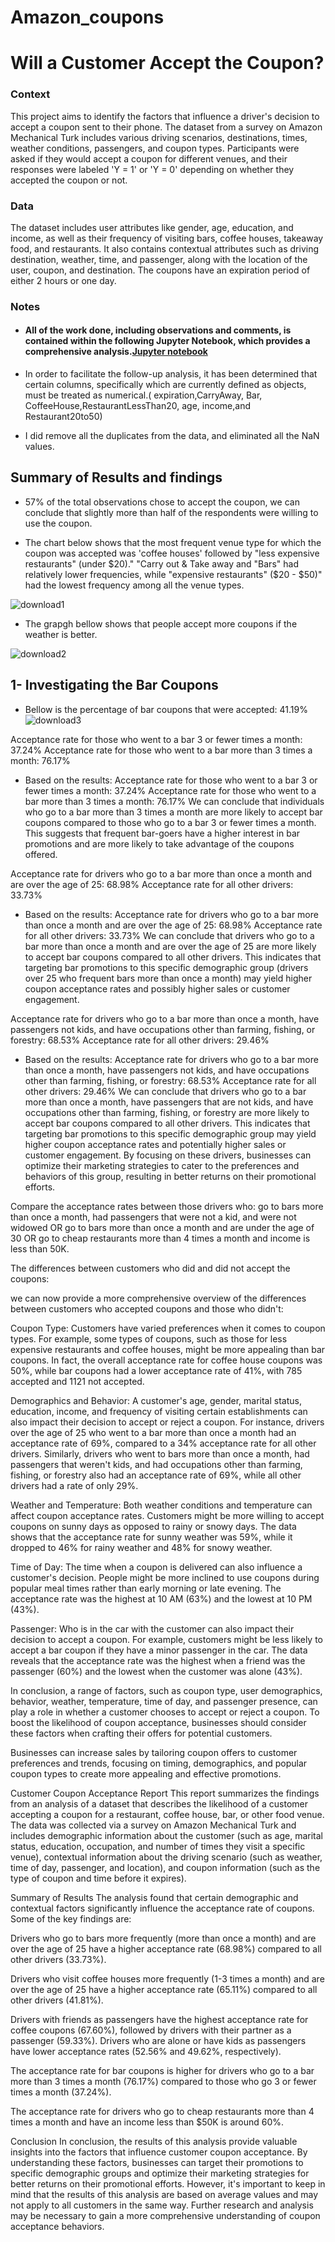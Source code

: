 # Amazon_coupons


# Will a Customer Accept the Coupon?

### Context
This project aims to identify the factors that influence a driver's decision to accept a coupon sent to their phone. The dataset from a survey on Amazon Mechanical Turk includes various driving scenarios, destinations, times, weather conditions, passengers, and coupon types. Participants were asked if they would accept a coupon for different venues, and their responses were labeled 'Y = 1' or 'Y = 0' depending on whether they accepted the coupon or not.



### Data

The dataset includes user attributes like gender, age, education, and income, as well as their frequency of visiting bars, coffee houses, takeaway food, and restaurants. It also contains contextual attributes such as driving destination, weather, time, and passenger, along with the location of the user, coupon, and destination. The coupons have an expiration period of either 2 hours or one day.


### Notes


- #### All of the work done, including observations and comments, is contained within the following Jupyter Notebook, which provides a comprehensive analysis.[Jupyter notebook](https://github.com/ZERARKAH/Amazon_coupons/blob/da30e4371936c06cc978ae41f135aadb3d0f6969/prompt.ipynb)
 
- In order to facilitate the follow-up analysis, it has been determined that certain columns, specifically which are currently defined as objects, must be treated as numerical.( expiration,CarryAway, Bar, CoffeeHouse,RestaurantLessThan20, age, income,and Restaurant20to50)
 
- I did remove all the duplicates from the data, and eliminated all the NaN values.

## Summary of Results and findings

- 57% of the total observations chose to accept the coupon, we can conclude that slightly more than half of the respondents were willing to use the coupon.

- The chart below shows that the most frequent venue type for which the coupon was accepted was 'coffee houses' followed by "less expensive restaurants" (under $20)." "Carry out & Take away and "Bars" had relatively lower frequencies, while "expensive restaurants" ($20 - $50)" had the lowest frequency among all the venue types. 

![download1](https://user-images.githubusercontent.com/130615319/235323865-4ba2f0a6-702d-4c74-8ab2-7a66c73c1997.png)


 - The grapgh bellow shows that people accept more coupons if the weather is better.
 
 ![download2](https://user-images.githubusercontent.com/130615319/235325448-d2fcefde-6b3a-4e71-8e25-618fea5a07e1.png)
 
 
 ## 1- Investigating the Bar Coupons
 - Bellow is the percentage of bar coupons that were accepted: 41.19%
 ![download3](https://user-images.githubusercontent.com/130615319/235326612-61e5efd0-f236-456e-950f-49f3e913920a.png)
 
 Acceptance rate for those who went to a bar 3 or fewer times a month: 37.24%
Acceptance rate for those who went to a bar more than 3 times a month: 76.17%

- Based on the results:
Acceptance rate for those who went to a bar 3 or fewer times a month: 37.24% Acceptance rate for those who went to a bar more than 3 times a month: 76.17% We can conclude that individuals who go to a bar more than 3 times a month are more likely to accept bar coupons compared to those who go to a bar 3 or fewer times a month. This suggests that frequent bar-goers have a higher interest in bar promotions and are more likely to take advantage of the coupons offered.






Acceptance rate for drivers who go to a bar more than once a month and are over the age of 25: 68.98%
Acceptance rate for all other drivers: 33.73%

- Based on the results:
Acceptance rate for drivers who go to a bar more than once a month and are over the age of 25: 68.98% Acceptance rate for all other drivers: 33.73% We can conclude that drivers who go to a bar more than once a month and are over the age of 25 are more likely to accept bar coupons compared to all other drivers. This indicates that targeting bar promotions to this specific demographic group (drivers over 25 who frequent bars more than once a month) may yield higher coupon acceptance rates and possibly higher sales or customer engagement.





Acceptance rate for drivers who go to a bar more than once a month, have passengers not kids, and have occupations other than farming, fishing, or forestry: 68.53%
Acceptance rate for all other drivers: 29.46%
 
- Based on the results:
Acceptance rate for drivers who go to a bar more than once a month, have passengers not kids, and have occupations other than farming, fishing, or forestry: 68.53% Acceptance rate for all other drivers: 29.46% We can conclude that drivers who go to a bar more than once a month, have passengers that are not kids, and have occupations other than farming, fishing, or forestry are more likely to accept bar coupons compared to all other drivers. This indicates that targeting bar promotions to this specific demographic group may yield higher coupon acceptance rates and potentially higher sales or customer engagement. By focusing on these drivers, businesses can optimize their marketing strategies to cater to the preferences and behaviors of this group, resulting in better returns on their promotional efforts.
 
 
 
 Compare the acceptance rates between those drivers who:
go to bars more than once a month, had passengers that were not a kid, and were not widowed OR
go to bars more than once a month and are under the age of 30 OR
go to cheap restaurants more than 4 times a month and income is less than 50K.
 
 
The differences between customers who did and did not accept the coupons:

we can now provide a more comprehensive overview of the differences between customers who accepted coupons and those who didn't:

Coupon Type: Customers have varied preferences when it comes to coupon types. For example, some types of coupons, such as those for less expensive restaurants and coffee houses, might be more appealing than bar coupons. In fact, the overall acceptance rate for coffee house coupons was 50%, while bar coupons had a lower acceptance rate of 41%, with 785 accepted and 1121 not accepted.

Demographics and Behavior: A customer's age, gender, marital status, education, income, and frequency of visiting certain establishments can also impact their decision to accept or reject a coupon. For instance, drivers over the age of 25 who went to a bar more than once a month had an acceptance rate of 69%, compared to a 34% acceptance rate for all other drivers. Similarly, drivers who went to bars more than once a month, had passengers that weren't kids, and had occupations other than farming, fishing, or forestry also had an acceptance rate of 69%, while all other drivers had a rate of only 29%.

Weather and Temperature: Both weather conditions and temperature can affect coupon acceptance rates. Customers might be more willing to accept coupons on sunny days as opposed to rainy or snowy days. The data shows that the acceptance rate for sunny weather was 59%, while it dropped to 46% for rainy weather and 48% for snowy weather.

Time of Day: The time when a coupon is delivered can also influence a customer's decision. People might be more inclined to use coupons during popular meal times rather than early morning or late evening. The acceptance rate was the highest at 10 AM (63%) and the lowest at 10 PM (43%).

Passenger: Who is in the car with the customer can also impact their decision to accept a coupon. For example, customers might be less likely to accept a bar coupon if they have a minor passenger in the car. The data reveals that the acceptance rate was the highest when a friend was the passenger (60%) and the lowest when the customer was alone (43%).

In conclusion, a range of factors, such as coupon type, user demographics, behavior, weather, temperature, time of day, and passenger presence, can play a role in whether a customer chooses to accept or reject a coupon. To boost the likelihood of coupon acceptance, businesses should consider these factors when crafting their offers for potential customers.

Businesses can increase sales by tailoring coupon offers to customer preferences and trends, focusing on timing, demographics, and popular coupon types to create more appealing and effective promotions.



Customer Coupon Acceptance Report
This report summarizes the findings from an analysis of a dataset that describes the likelihood of a customer accepting a coupon for a restaurant, coffee house, bar, or other food venue. The data was collected via a survey on Amazon Mechanical Turk and includes demographic information about the customer (such as age, marital status, education, occupation, and number of times they visit a specific venue), contextual information about the driving scenario (such as weather, time of day, passenger, and location), and coupon information (such as the type of coupon and time before it expires).

Summary of Results
The analysis found that certain demographic and contextual factors significantly influence the acceptance rate of coupons. Some of the key findings are:

Drivers who go to bars more frequently (more than once a month) and are over the age of 25 have a higher acceptance rate (68.98%) compared to all other drivers (33.73%).

Drivers who visit coffee houses more frequently (1-3 times a month) and are over the age of 25 have a higher acceptance rate (65.11%) compared to all other drivers (41.81%).

Drivers with friends as passengers have the highest acceptance rate for coffee coupons (67.60%), followed by drivers with their partner as a passenger (59.33%). Drivers who are alone or have kids as passengers have lower acceptance rates (52.56% and 49.62%, respectively).

The acceptance rate for bar coupons is higher for drivers who go to a bar more than 3 times a month (76.17%) compared to those who go 3 or fewer times a month (37.24%).

The acceptance rate for drivers who go to cheap restaurants more than 4 times a month and have an income less than $50K is around 60%.

Conclusion
In conclusion, the results of this analysis provide valuable insights into the factors that influence customer coupon acceptance. By understanding these factors, businesses can target their promotions to specific demographic groups and optimize their marketing strategies for better returns on their promotional efforts. However, it's important to keep in mind that the results of this analysis are based on average values and may not apply to all customers in the same way. Further research and analysis may be necessary to gain a more comprehensive understanding of coupon acceptance behaviors.
